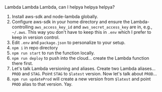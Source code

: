 Lambda Lambda Lambda, can I helpya helpya helpya?

1. Install aws-sdk and node-lambda globally.
2. Configure aws-sdk in your home directory and ensure the Lambda-controlling
   `aws_access_key_id` and `aws_secret_access_key` are in, e.g., `~/.aws`. This
   way you don't have to keep this in `.env` which I prefer to keep in version
   control.
3. Edit `.env` and `package.json` to personalize to your setup.
4. `npm i` in repo directory
5. `npm run start` to run the function locally.
6. `npm run deploy` to push into the cloud... create the Lambda function there
   first.
7. Let's talk Lambda versioning and aliases. Create two Lambda aliases...
   `PROD` and `STAG`. Point `STAG` to `$latest` version. Now let's talk about
   `PROD`...
8. `npm run updateProd` will create a new version from `$latest` and point
   `PROD` alias to that version. Yay.
